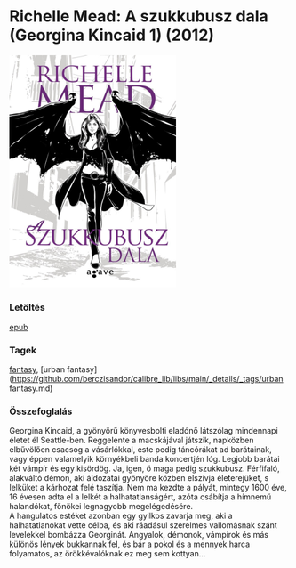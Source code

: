 # <a name="id_1509">Richelle Mead: A szukkubusz dala (Georgina Kincaid 1) (2012)</a>
<img src="https://github.com/BercziSandor/calibre_lib/raw/main/libs/main/Richelle%20Mead/A%20szukkubusz%20dala%20%281509%29/cover.jpg" alt="cover" width="300"/>

### Letöltés
[epub](https://github.com/BercziSandor/calibre_lib/raw/main/libs/main/Richelle%20Mead/A%20szukkubusz%20dala%20%281509%29/A%20szukkubusz%20dala%20-%20Richelle%20Mead.epub)

### Tagek
[fantasy](https://github.com/berczisandor/calibre_lib/libs/main/_details/_tags/fantasy.md), [urban fantasy](https://github.com/berczisandor/calibre_lib/libs/main/_details/_tags/urban fantasy.md)

### Összefoglalás
<div>
<p>Georgina Kincaid, a gyönyörű könyvesbolti eladónő látszólag mindennapi életet él Seattle-ben. Reggelente a macskájával játszik, napközben elbűvölően csacsog a vásárlókkal, este pedig táncórákat ad barátainak, vagy éppen valamelyik környékbeli banda koncertjén lóg. Legjobb barátai két vámpír és egy kisördög. Ja, igen, ő maga pedig szukkubusz. Férfifaló, alakváltó démon, aki áldozatai gyönyöre közben elszívja életerejüket, s lelküket a kárhozat felé taszítja. Nem ma kezdte a pályát, mintegy 1600 éve, 16 évesen adta el a lelkét a halhatatlanságért, azóta csábítja a hímnemű halandókat, főnökei legnagyobb megelégedésére.<br>A hangulatos estéket azonban egy gyilkos zavarja meg, aki a halhatatlanokat vette célba, és aki ráadásul szerelmes vallomásnak szánt levelekkel bombázza Georginát. Angyalok, démonok, vámpírok és más különös lények bukkannak fel, és bár a pokol és a mennyek harca folyamatos, az örökkévalóknak ez meg sem kottyan…</p></div>


